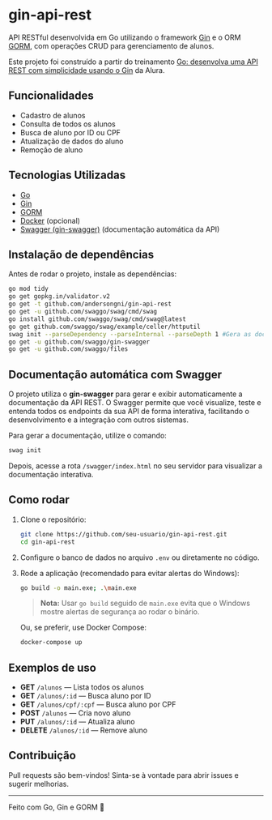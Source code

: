 # gin-api-rest

API RESTful desenvolvida em Go utilizando o framework [Gin](https://gin-gonic.com/) e o ORM [GORM](https://gorm.io/), com operações CRUD para gerenciamento de alunos.

Este projeto foi construído a partir do treinamento [Go: desenvolva uma API REST com simplicidade usando o Gin](https://cursos.alura.com.br/course/go-gin-api-rest-simplicidade) da Alura.

## Funcionalidades

- Cadastro de alunos
- Consulta de todos os alunos
- Busca de aluno por ID ou CPF
- Atualização de dados do aluno
- Remoção de aluno

## Tecnologias Utilizadas

- [Go](https://golang.org/)
- [Gin](https://gin-gonic.com/)
- [GORM](https://gorm.io/)
- [Docker](https://www.docker.com/) (opcional)
- [Swagger (gin-swagger)](https://github.com/swaggo/gin-swagger) (documentação automática da API)

## Instalação de dependências

Antes de rodar o projeto, instale as dependências:

```sh
go mod tidy
go get gopkg.in/validator.v2
go get -t github.com/andersongni/gin-api-rest
go get -u github.com/swaggo/swag/cmd/swag
go install github.com/swaggo/swag/cmd/swag@latest
go get github.com/swaggo/swag/example/celler/httputil
swag init --parseDependency --parseInternal --parseDepth 1 #Gera as documentacoes (pasta docs)
go get -u github.com/swaggo/gin-swagger
go get -u github.com/swaggo/files
```

## Documentação automática com Swagger

O projeto utiliza o **gin-swagger** para gerar e exibir automaticamente a documentação da API REST. O Swagger permite que você visualize, teste e entenda todos os endpoints da sua API de forma interativa, facilitando o desenvolvimento e a integração com outros sistemas.

Para gerar a documentação, utilize o comando:

```sh
swag init
```

Depois, acesse a rota `/swagger/index.html` no seu servidor para visualizar a documentação interativa.

## Como rodar

1. Clone o repositório:
   ```sh
   git clone https://github.com/seu-usuario/gin-api-rest.git
   cd gin-api-rest
   ```
2. Configure o banco de dados no arquivo `.env` ou diretamente no código.
3. Rode a aplicação (recomendado para evitar alertas do Windows):
   ```sh
   go build -o main.exe; .\main.exe
   ```
   > **Nota:** Usar `go build` seguido de `main.exe` evita que o Windows mostre alertas de segurança ao rodar o binário.

   Ou, se preferir, use Docker Compose:
   ```sh
   docker-compose up
   ```

## Exemplos de uso

- **GET** `/alunos` — Lista todos os alunos
- **GET** `/alunos/:id` — Busca aluno por ID
- **GET** `/alunos/cpf/:cpf` — Busca aluno por CPF
- **POST** `/alunos` — Cria novo aluno
- **PUT** `/alunos/:id` — Atualiza aluno
- **DELETE** `/alunos/:id` — Remove aluno

## Contribuição

Pull requests são bem-vindos! Sinta-se à vontade para abrir issues e sugerir melhorias.

---

Feito com Go, Gin e GORM 🚀
